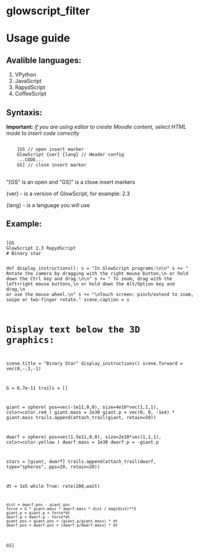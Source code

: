 # glowscript_filter
<h1>Usage guide</h1>

<h2>Avalible languages:</h2>
<ol>
    <li>VPython</li>
    <li>JavaScript</li>
    <li>RapydScript</li>
    <li>CoffeeScript</li>
</ol>

<h2>Syntaxis:</h2>
<b>Important:</b><i> if you are using editor to create Moodle content, select HTML mode to insert code correctly</i>
<pre>
<code>
    [GS // open insert marker
    GlowScript {ver} {lang} // Header config
    ...CODE...
    GS] // close insert marker
</code>
</pre>
<article>
    <p> "[GS" is an open and "GS]" is a close insert markers</p>
    <p> {ver} - is a version of GlowScript, for example: 2.3</p>
    <p> {lang} - is a language you will use</p>
</article>

<h2> Example: </h2>
<pre>
<code> 
[GS
GlowScript 2.3 RapydScript
# Binary star

def display_instructions():
    s = "In GlowScript programs:\n\n"
    s += "    Rotate the camera by dragging with the right mouse button,\n        or hold down the Ctrl key and drag.\n\n"
    s += "    To zoom, drag with the left+right mouse buttons,\n         or hold down the Alt/Option key and drag,\n         or use the mouse wheel.\n"
    s += "\nTouch screen: pinch/extend to zoom, swipe or two-finger rotate."
    scene.caption = s

# Display text below the 3D graphics:
scene.title = "Binary Star"
display_instructions()
scene.forward = vec(0,-.3,-1)

G = 6.7e-11
trails = []

giant = sphere( pos=vec(-1e11,0,0), size=4e10*vec(1,1,1), color=color.red )
giant.mass = 2e30
giant.p = vec(0, 0, -1e4) * giant.mass
trails.append(attach_trail(giant, retain=50))

dwarf = sphere( pos=vec(1.5e11,0,0), size=2e10*vec(1,1,1), color=color.yellow )
dwarf.mass = 1e30
dwarf.p = -giant.p

stars = [giant, dwarf]
trails.append(attach_trail(dwarf, type="spheres", pps=20, retain=20))

dt = 1e5
while True:
    rate(200,wait)

    dist = dwarf.pos - giant.pos
    force = G * giant.mass * dwarf.mass * dist / mag(dist)**3
    giant.p = giant.p + force*dt
    dwarf.p = dwarf.p - force*dt
    giant.pos = giant.pos + (giant.p/giant.mass) * dt
    dwarf.pos = dwarf.pos + (dwarf.p/dwarf.mass) * dt
GS]
</code>
</pre>
